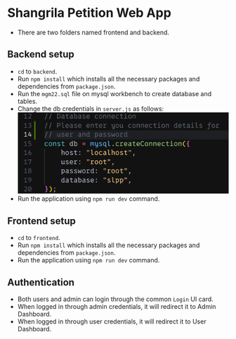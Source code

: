 # Shangrila Petition Web App

- There are two folders named frontend and backend.

## Backend setup

- `cd` to `backend`.
- Run `npm install` which installs all the necessary packages and dependencies from `package.json`.
- Run the `mgm22.sql` file on mysql workbench to create database and tables.
- Change the db credentials in `server.js` as follows:
  ![alt text](credentials.png)
- Run the application using `npm run dev` command.

## Frontend setup

- `cd` to `frontend`.
- Run `npm install` which installs all the necessary packages and dependencies from `package.json`.
- Run the application using `npm run dev` command.

## Authentication

- Both users and admin can login through the common `Login` UI card.
- When logged in through admin credentials, it will redirect it to Admin Dashboard.
- When logged in through user credentials, it will redirect it to User Dashboard.
